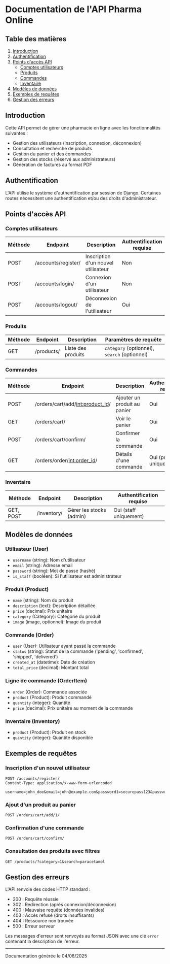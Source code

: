 # Documentation de l'API Pharma Online

## Table des matières
1. [Introduction](#introduction)
2. [Authentification](#authentification)
3. [Points d'accès API](#points-daccès-api)
   - [Comptes utilisateurs](#comptes-utilisateurs)
   - [Produits](#produits)
   - [Commandes](#commandes)
   - [Inventaire](#inventaire)
4. [Modèles de données](#modèles-de-données)
5. [Exemples de requêtes](#exemples-de-requêtes)
6. [Gestion des erreurs](#gestion-des-erreurs)

## Introduction

Cette API permet de gérer une pharmacie en ligne avec les fonctionnalités suivantes :
- Gestion des utilisateurs (inscription, connexion, déconnexion)
- Consultation et recherche de produits
- Gestion du panier et des commandes
- Gestion des stocks (réservé aux administrateurs)
- Génération de factures au format PDF

## Authentification

L'API utilise le système d'authentification par session de Django. Certaines routes nécessitent une authentification et/ou des droits d'administrateur.

## Points d'accès API

### Comptes utilisateurs

| Méthode | Endpoint | Description | Authentification requise |
|---------|----------|-------------|--------------------------|
| POST | /accounts/register/ | Inscription d'un nouvel utilisateur | Non |
| POST | /accounts/login/ | Connexion d'un utilisateur | Non |
| POST | /accounts/logout/ | Déconnexion de l'utilisateur | Oui |

### Produits

| Méthode | Endpoint | Description | Paramètres de requête |
|---------|----------|-------------|----------------------|
| GET | /products/ | Liste des produits | `category` (optionnel), `search` (optionnel) |

### Commandes

| Méthode | Endpoint | Description | Authentification requise |
|---------|----------|-------------|--------------------------|
| POST | /orders/cart/add/<int:product_id>/ | Ajouter un produit au panier | Oui |
| GET | /orders/cart/ | Voir le panier | Oui |
| POST | /orders/cart/confirm/ | Confirmer la commande | Oui |
| GET | /orders/order/<int:order_id>/ | Détails d'une commande | Oui (propriétaire uniquement) |

### Inventaire

| Méthode | Endpoint | Description | Authentification requise |
|---------|----------|-------------|--------------------------|
| GET, POST | /inventory/ | Gérer les stocks (admin) | Oui (staff uniquement) |

## Modèles de données

### Utilisateur (User)
- `username` (string): Nom d'utilisateur
- `email` (string): Adresse email
- `password` (string): Mot de passe (hashé)
- `is_staff` (booléen): Si l'utilisateur est administrateur

### Produit (Product)
- `name` (string): Nom du produit
- `description` (text): Description détaillée
- `price` (decimal): Prix unitaire
- `category` (Category): Catégorie du produit
- `image` (image, optionnel): Image du produit

### Commande (Order)
- `user` (User): Utilisateur ayant passé la commande
- `status` (string): Statut de la commande ('pending', 'confirmed', 'shipped', 'delivered')
- `created_at` (datetime): Date de création
- `total_price` (decimal): Montant total

### Ligne de commande (OrderItem)
- `order` (Order): Commande associée
- `product` (Product): Produit commandé
- `quantity` (integer): Quantité
- `price` (decimal): Prix unitaire au moment de la commande

### Inventaire (Inventory)
- `product` (Product): Produit en stock
- `quantity` (integer): Quantité disponible

## Exemples de requêtes

### Inscription d'un nouvel utilisateur
```http
POST /accounts/register/
Content-Type: application/x-www-form-urlencoded

username=john_doe&email=john@example.com&password1=securepass123&password2=securepass123
```

### Ajout d'un produit au panier
```http
POST /orders/cart/add/1/
```

### Confirmation d'une commande
```http
POST /orders/cart/confirm/
```

### Consultation des produits avec filtres
```http
GET /products/?category=1&search=paracetamol
```

## Gestion des erreurs

L'API renvoie des codes HTTP standard :
- 200 : Requête réussie
- 302 : Redirection (après connexion/déconnexion)
- 400 : Mauvaise requête (données invalides)
- 403 : Accès refusé (droits insuffisants)
- 404 : Ressource non trouvée
- 500 : Erreur serveur

Les messages d'erreur sont renvoyés au format JSON avec une clé `error` contenant la description de l'erreur.

---
Documentation générée le 04/08/2025
